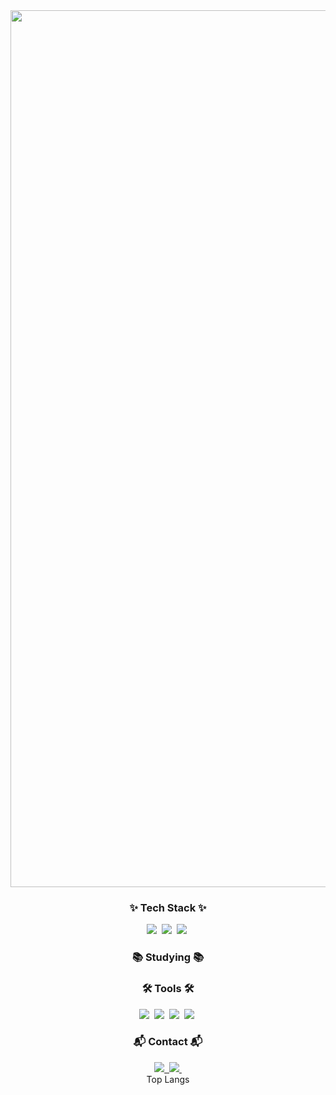 <div align="center"> <img width="1403" alt="스크린샷 2024-04-23 오후 5 57 42" src="https://github.com/whalswo412/whalswo412/assets/85067234/816bbedb-73cf-441f-9c47-84f6cd0bc043"> </div> <h3 align="center">✨ Tech Stack ✨</h3> <div align="center"> <img src="https://img.shields.io/badge/JAVA-2C2C32.svg?style=for-the-badge&logo=OpenJDK&logoColor=white" />&nbsp <img src="https://img.shields.io/badge/react-2C2C32.svg?style=for-the-badge&logo=react&logoColor=61DAFB" />&nbsp <img src="https://img.shields.io/badge/node.js-2C2C32.svg?style=for-the-badge&logo=nodedotjs&logoColor=green" />&nbsp </div> <div align="center"> </div>
<h3 align="center">📚 Studying 📚</h3> <div align="center"> </div>
<h3 align="center">🛠 Tools 🛠</h3> <div align="center"> <img src="https://img.shields.io/badge/github-2C2C32.svg?style=for-the-badge&logo=github&logoColor=white" />&nbsp <img src="https://img.shields.io/badge/git-2C2C32.svg?style=for-the-badge&logo=git&logoColor=F05032" />&nbsp <img src="https://img.shields.io/badge/IntelliJ-2C2C32.svg?style=for-the-badge&logo=intellijidea&logoColor=white" />&nbsp <img src="https://img.shields.io/badge/vscode-2C2C32?style=for-the-badge&logo=visualstudiocode&logoColor=007ACC" />&nbsp </div>
<h3 align="center">📬 Contact 📬</h3> <div align="center"> <a href="https://minjae02.tistory.com/"> <img src="https://img.shields.io/badge/Velog-FF5500?style=for-the-badge&logo=tistory&logoColor=white" />&nbsp </a> <a href="mailto:whalswo412@gmail.com/"> <img src="https://img.shields.io/badge/mail-D14836?style=for-the-badge&logo=gmail&logoColor=white" />&nbsp </a> </div>
<div align="center"> Top Langs </div>
